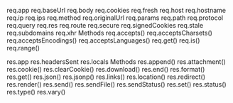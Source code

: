 <!-- Request -->

req.app
req.baseUrl
req.body
req.cookies
req.fresh
req.host
req.hostname
req.ip
req.ips
req.method
req.originalUrl
req.params
req.path
req.protocol
req.query
req.res
req.route
req.secure
req.signedCookies
req.stale
req.subdomains
req.xhr
Methods
req.accepts()
req.acceptsCharsets()
req.acceptsEncodings()
req.acceptsLanguages()
req.get()
req.is()
req.range()

<!--  Response -->

res.app
res.headersSent
res.locals
Methods
res.append()
res.attachment()
res.cookie()
res.clearCookie()
res.download()
res.end()
res.format()
res.get()
res.json()
res.jsonp()
res.links()
res.location()
res.redirect()
res.render()
res.send()
res.sendFile()
res.sendStatus()
res.set()
res.status()
res.type()
res.vary()


<!-- // Types of Middleware:

// Mongoose has 4 types of middleware: document middleware, model middleware, aggregate middleware, and query middleware.

// Document middleware is supported for the following document functions. In Mongoose, a document is an instance of a Model class. In document middleware functions, this refers to the document. To access the model, use this.constructor.

// validate
// save
// updateOne
// deleteOne
// init (note: init hooks are synchronous)
// middleware will have always access og next !

 -->